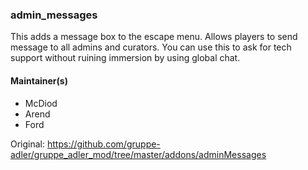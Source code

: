 ### admin_messages
This adds a message box to the escape menu. Allows players to send message to all admins and curators. You can use this to ask for tech support without ruining immersion by using global chat.

#### Maintainer(s)
* McDiod
* Arend
* Ford

Original: https://github.com/gruppe-adler/gruppe_adler_mod/tree/master/addons/adminMessages
